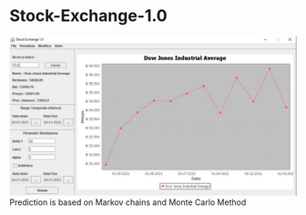 # Stock-Exchange-1.0
![image](https://github.com/andreareale07/Stock-Exchange-1.0/blob/main/ui_app.JPG)
Prediction is based on Markov chains and Monte Carlo Method 
